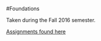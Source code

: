 #Foundations

Taken during the Fall 2016 semester.

[Assignments found here](http://www.cs.uml.edu/~kseethar/Fall2016/COMP.3040/homeworks/)
